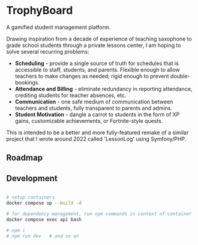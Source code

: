 # TrophyBoard

A gamified student management platform.

Drawing inspiration from a decade of experience of teaching saxophone to grade school students through a private lessons center, I am hoping to solve several recurring problems:

- **Scheduling** - provide a single source of truth for schedules that is accessible to staff, students, and parents. Flexible enough to allow teachers to make changes as needed; rigid enough to prevent double-bookings.
- **Attendance and Billing** - eliminate redundancy in reporting attendance, crediting students for teacher absences, etc.
- **Communication** - one safe medium of communication between teachers and students, fully transparent to parents and admins.
- **Student Motivation** - dangle a carrot to students in the form of XP gains, customizable achievements, or Fortnite-style quests.

This is intended to be a better and more fully-featured remake of a similar project that I wrote around 2022 called 'LessonLog' using Symfony/PHP.

## Roadmap

## Development

```bash

# setup containers
docker compose up --build -d

# for dependency management, run npm commands in context of container
docker compose exec api bash

# npm i
# npm run dev   # and so on
```
